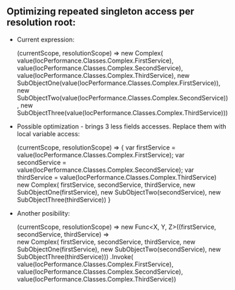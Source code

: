 ## Optimizing repeated singleton access per resolution root:

* Current expression:

	(currentScope, resolutionScope) => 
		new Complex(
			value(IocPerformance.Classes.Complex.FirstService), 
			value(IocPerformance.Classes.Complex.SecondService), 
			value(IocPerformance.Classes.Complex.ThirdService), 
			new SubObjectOne(value(IocPerformance.Classes.Complex.FirstService)), 
			new SubObjectTwo(value(IocPerformance.Classes.Complex.SecondService)), 
			new SubObjectThree(value(IocPerformance.Classes.Complex.ThirdService)))

* Possible optimization - brings 3 less fields accesses. Replace them with local variable access:

	(currentScope, resolutionScope) => {
		var firstService = value(IocPerformance.Classes.Complex.FirstService); 
		var secondService = value(IocPerformance.Classes.Complex.SecondService);
		var thirdService = value(IocPerformance.Classes.Complex.ThirdService)
		new Complex(
			firstService, 
			secondService, 
			thirdService, 
			new SubObjectOne(firstService), 
			new SubObjectTwo(secondService), 
			new SubObjectThree(thirdService))
	}

* Another posibility:

	(currentScope, resolutionScope) => 
		new Func<X, Y, Z>((firstService, secondService, thirdService) =>		
			new Complex(
				firstService, 
				secondService, 
				thirdService, 
				new SubObjectOne(firstService), 
				new SubObjectTwo(secondService), 
				new SubObjectThree(thirdService)))
		.Invoke(
			value(IocPerformance.Classes.Complex.FirstService), 
			value(IocPerformance.Classes.Complex.SecondService), 
			value(IocPerformance.Classes.Complex.ThirdService))
